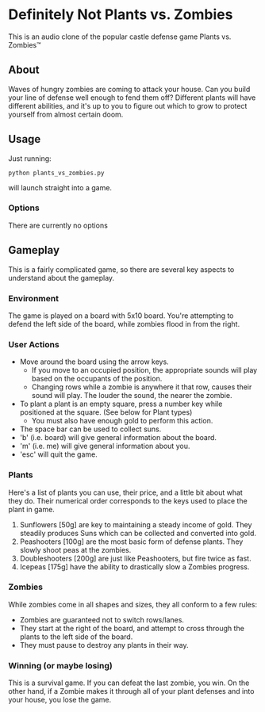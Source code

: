 # Definitely Not Plants vs. Zombies

This is an audio clone of the popular castle defense game Plants vs. Zombies&trade;

## About

Waves of hungry zombies are coming to attack your house. Can you build your line of defense well enough to fend them off? Different plants will have different abilities, and it's up to you to figure out which to grow to protect yourself from almost certain doom. 

## Usage

Just running:

`python plants_vs_zombies.py`

will launch straight into a game.

### Options

There are currently no options

## Gameplay

This is a fairly complicated game, so there are several key aspects to understand about the gameplay.

### Environment

The game is played on a board with 5x10 board. You're attempting to defend the left side of the board, while zombies flood in from the right. 

### User Actions

* Move around the board using the arrow keys. 
  * If you move to an occupied position, the appropriate sounds will play based on the occupants of the position.
  * Changing rows while a zombie is anywhere it that row, causes their sound will play. The louder the sound, the nearer the zombie. 
* To plant a plant is an empty square, press a number key while positioned at the square. (See below for Plant types)
  * You must also have enough gold to perform this action.
* The space bar can be used to collect suns.
* 'b' (i.e. board) will give general information about the board.
* 'm' (i.e. me) will give general information about you.
* 'esc' will quit the game.

### Plants

Here's a list of plants you can use, their price, and a little bit about what they do. Their numerical order corresponds to the keys used to place the plant in game.

1. Sunflowers [50g] are key to maintaining a steady income of gold. They steadily produces Suns which can be collected and converted into gold. 
2. Peashooters [100g] are the most basic form of defense plants. They slowly shoot peas at the zombies.
3. Doubleshooters [200g] are just like Peashooters, but fire twice as fast.
4. Icepeas [175g] have the ability to drastically slow a Zombies progress.
 
### Zombies

While zombies come in all shapes and sizes, they all conform to a few rules:

* Zombies are guaranteed not to switch rows/lanes.
* They start at the right of the board, and attempt to cross through the plants to the left side of the board.
* They must pause to destroy any plants in their way.

### Winning (or maybe losing)

This is a survival game. If you can defeat the last zombie, you win. On the other hand, if a Zombie makes it through all of your plant defenses and into your house, you lose the game.

